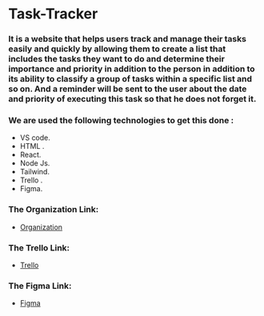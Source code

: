 # Task-Tracker

### It is a website that helps users track and manage their tasks easily and quickly by allowing them to create a list that includes the tasks they want to do and determine their importance and priority in addition to the person in addition to its ability to classify a group of tasks within a specific list and so on. And a reminder will be sent to the user about the date and priority of executing this task so that he does not forget it.



### We are used the following technologies to get this done :
+ VS code.
+ HTML .
+ React.
+ Node Js.
+ Tailwind.
+ Trello .
+ Figma.

### The Organization Link:
+ [Organization](https://github.com/TaskTracker-TodoApp/TodoApp)

### The Trello Link:
+ [Trello](https://trello.com/b/1wE0IbNj/tasktracker)


### The Figma Link:
+ [Figma](https://www.figma.com/file/powAo7QR7qxagzh7zabeEc/Untitled?type=design&node-id=0-1&t=8cwbqTdKKDRmBqyJ-0)

